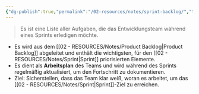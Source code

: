 ```yaml
---
{"dg-publish":true,"permalink":"/02-resources/notes/sprint-backlog/","tags":["projektmanagement/vorgehensmodell/agile"],"updated":"2024-11-22T21:51:48.000+01:00"}
---
```


>Es ist eine Liste aller Aufgaben, die das Entwicklungsteam während eines Sprints erledigen möchte.

- Es wird aus dem [[02 - RESOURCES/Notes/Product Backlog\|Product Backlog]] abgeleitet und enthält die wichtigsten, für den [[02 - RESOURCES/Notes/Sprint\|Sprint]] priorisierten Elemente.
- Es dient als **Arbeitsplan** des Teams und wird während des Sprints regelmäßig aktualisiert, um den Fortschritt zu dokumentieren.
- Ziel: Sicherstellen, dass das Team klar weiß, woran es arbeitet, um das [[02 - RESOURCES/Notes/Sprint\|Sprint]]-Ziel zu erreichen.